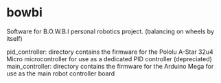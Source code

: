 # bowbi
Software for B.O.W.B.I personal robotics project. (balancing on wheels by itself)

pid_controller: directory contains the firmware for the Pololu A-Star 32u4 Micro microcontroller for use as a dedicated PID controller (depreciated)
main_controller: directory contains the firmware for the Arduino Mega for use as the main robot controller board
